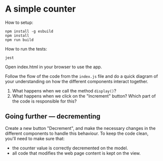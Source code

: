 # A simple counter

How to setup:
```
npm install -g esbuild
npm install
npm run build
```

How to run the tests:
```
jest
```

Open index.html in your browser to use the app.

Follow the flow of the code from the `index.js` file and do a quick diagram of
your understanding on how the different components interact together.

1. What happens when we call the method `display()`?
2. What happens when we click on the "Increment" button? Which part of the code
   is responsible for this?

## Going further — decrementing

Create a new button "Decrement", and make the necessary changes in the different
components to handle this behaviour. To keep the code clean, you'll need to make
sure that:
  * the counter value is correctly decremented on the model.
  * all code that modifies the web page content is kept on the view.